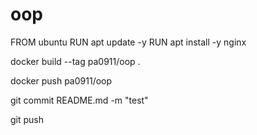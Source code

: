 # oop

FROM ubuntu
RUN apt update -y
RUN apt install -y nginx


docker build --tag pa0911/oop .

docker push pa0911/oop

git commit README.md -m "test"

git push
    
